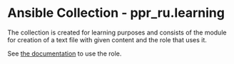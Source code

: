 # Ansible Collection - ppr_ru.learning

The collection is created for learning purposes and consists of the module for creation of a text file with given content and the role that uses it.

See [the documentation](roles/create_file/README.md) to use the role.